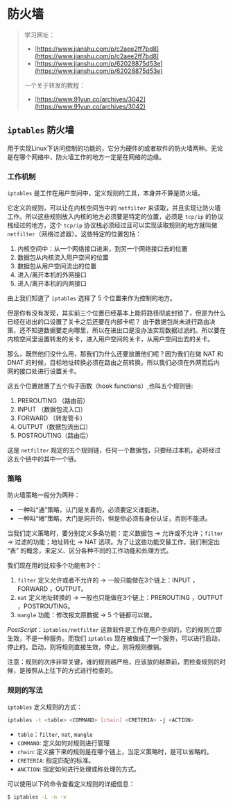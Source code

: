 # 防火墙

> 学习网址：
>
> * [https://www.jianshu.com/p/c2aee2ff7bd8](https://www.jianshu.com/p/c2aee2ff7bd8)
> * [https://www.jianshu.com/p/62028875d53e](https://www.jianshu.com/p/62028875d53e)
>
> 一个关于转发的教程：
>
> * [https://www.91yun.co/archives/3042](https://www.91yun.co/archives/3042)

## `iptables` 防火墙

用于实现Linux下访问控制的功能的，它分为硬件的或者软件的防火墙两种。无论是在哪个网络中，防火墙工作的地方一定是在网络的边缘。

### 工作机制

`iptables` 是工作在用户空间中，定义规则的工具，本身并不算是防火墙。

它定义的规则，可以让在内核空间当中的 `netfilter` 来读取，并且实现让防火墙工作。所以这些规则放入内核的地方必须要是特定的位置，必须是 `tcp/ip` 的协议栈经过的地方，这个 `tcp/ip` 协议栈必须经过且可以实现读取规则的地方就叫做 `netfilter`（网络过滤器）。这些特定的位置包括：

1. 内核空间中：从一个网络接口进来，到另一个网络接口去的位置
2. 数据包从内核流入用户空间的位置
3. 数据包从用户空间流出的位置
4. 进入/离开本机的外网接口
5. 进入/离开本机的内网接口

由上我们知道了 `iptables` 选择了 5 个位置来作为控制的地方。

但是你有没有发现，其实前三个位置已经基本上能将路径彻底封锁了，但是为什么已经在进出的口设置了关卡之后还要在内部卡呢？ 由于数据包尚未进行路由决策，还不知道数据要走向哪里，所以在进出口是没办法实现数据过滤的。所以要在内核空间里设置转发的关卡，进入用户空间的关卡，从用户空间出去的关卡。

那么，既然他们没什么用，那我们为什么还要放置他们呢？因为我们在做 NAT 和 DNAT 的时候，目标地址转换必须在路由之前转换。所以我们必须在外网而后内网的接口处进行设置关卡。

这五个位置放置了五个钩子函数（hook functions）,也叫五个规则链:

1. PREROUTING （路由前）
2. INPUT （数据包流入口）
3. FORWARD （转发管卡）
4. OUTPUT（数据包流出口）
5. POSTROUTING（路由后）

这是 `netfilter` 规定的五个规则链，任何一个数据包，只要经过本机，必将经过这五个链中的其中一个链。

### 策略

防火墙策略一般分为两种：

* 一种叫“通”策略，认门是关着的，必须要定义谁能进。
* 一种叫“堵”策略，大门是洞开的，但是你必须有身份认证，否则不能进。

当我们定义策略时，要分别定义多条功能：定义数据包 → 允许或不允许；`filter` → 过滤的功能；地址转化 → NAT 选项。为了让这些功能交替工作，我们制定出 “表” 的概念，来定义、区分各种不同的工作功能和处理方式。

我们现在用的比较多个功能有3个：

1. `filter` 定义允许或者不允许的 → 一般只能做在3个链上：INPUT ，FORWARD ，OUTPUT。
2. `nat` 定义地址转换的 → 一般也只能做在3个链上：PREROUTING ，OUTPUT ，POSTROUTING。
3. `mangle` 功能：修改报文原数据 → 5 个链都可以做。

_PostScript_：`iptables/netfilter` 这款软件是工作在用户空间的，它的规则立即生效，不是一种服务。而我们 `iptables` 现在被做成了一个服务，可以进行启动，停止的。启动，则将规则直接生效，停止，则将规则撤销。

注意：规则的次序非常关键，谁的规则越严格，应该放的越靠前，而检查规则的时候，是按照从上往下的方式进行检查的。

### 规则的写法

`iptables` 定义规则的方式：

```bash
iptables -t <table> <COMMAND> [chain] <CRETERIA> -j <ACTION>
```

* `table`：`filter`, `nat`, `mangle`
* `COMMAND`: 定义如何对规则进行管理
* `chain`: 定义接下来的规则是在哪个链上，当定义策略时，是可以省略的。
* `CRETERIA`: 指定匹配的标准。
* `ANCTION`: 指定如何进行处理或称处理的方式。

可以使用以下的命令查看定义规则的详细信息：

```bash
$ iptables -L -n -v
```
